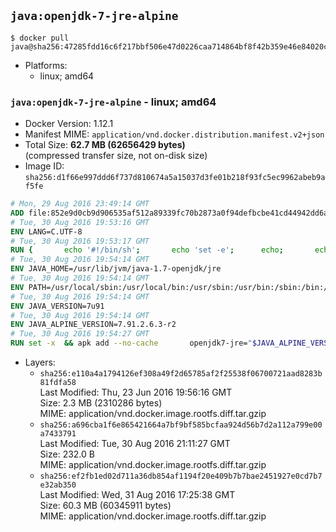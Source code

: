 ## `java:openjdk-7-jre-alpine`

```console
$ docker pull java@sha256:47285fdd16c6f217bbf506e47d0226caa714864bf8f42b359e46e84020cc4f3c
```

-	Platforms:
	-	linux; amd64

### `java:openjdk-7-jre-alpine` - linux; amd64

-	Docker Version: 1.12.1
-	Manifest MIME: `application/vnd.docker.distribution.manifest.v2+json`
-	Total Size: **62.7 MB (62656429 bytes)**  
	(compressed transfer size, not on-disk size)
-	Image ID: `sha256:d1f66e997ddd6f737d810674a5a15037d3fe01b218f93fc5ec9962abeb9af5fe`

```dockerfile
# Mon, 29 Aug 2016 23:49:14 GMT
ADD file:852e9d0cb9d906535af512a89339fc70b2873a0f94defbcbe41cd44942dd6ac8 in / 
# Tue, 30 Aug 2016 19:53:16 GMT
ENV LANG=C.UTF-8
# Tue, 30 Aug 2016 19:53:17 GMT
RUN { 		echo '#!/bin/sh'; 		echo 'set -e'; 		echo; 		echo 'dirname "$(dirname "$(readlink -f "$(which javac || which java)")")"'; 	} > /usr/local/bin/docker-java-home 	&& chmod +x /usr/local/bin/docker-java-home
# Tue, 30 Aug 2016 19:54:14 GMT
ENV JAVA_HOME=/usr/lib/jvm/java-1.7-openjdk/jre
# Tue, 30 Aug 2016 19:54:14 GMT
ENV PATH=/usr/local/sbin:/usr/local/bin:/usr/sbin:/usr/bin:/sbin:/bin:/usr/lib/jvm/java-1.7-openjdk/jre/bin:/usr/lib/jvm/java-1.7-openjdk/bin
# Tue, 30 Aug 2016 19:54:14 GMT
ENV JAVA_VERSION=7u91
# Tue, 30 Aug 2016 19:54:14 GMT
ENV JAVA_ALPINE_VERSION=7.91.2.6.3-r2
# Tue, 30 Aug 2016 19:54:27 GMT
RUN set -x 	&& apk add --no-cache 		openjdk7-jre="$JAVA_ALPINE_VERSION" 	&& [ "$JAVA_HOME" = "$(docker-java-home)" ]
```

-	Layers:
	-	`sha256:e110a4a1794126ef308a49f2d65785af2f25538f06700721aad8283b81fdfa58`  
		Last Modified: Thu, 23 Jun 2016 19:56:16 GMT  
		Size: 2.3 MB (2310286 bytes)  
		MIME: application/vnd.docker.image.rootfs.diff.tar.gzip
	-	`sha256:a696cba1f6e865421664a7bf9bf585bcfaa924d56b7d2a112a799e00a7433791`  
		Last Modified: Tue, 30 Aug 2016 21:11:27 GMT  
		Size: 232.0 B  
		MIME: application/vnd.docker.image.rootfs.diff.tar.gzip
	-	`sha256:ef2fb1ed02d711a36db854af1194f20e409b7b7bae2451927e0cd7b7e32ab350`  
		Last Modified: Wed, 31 Aug 2016 17:25:38 GMT  
		Size: 60.3 MB (60345911 bytes)  
		MIME: application/vnd.docker.image.rootfs.diff.tar.gzip
